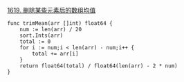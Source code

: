 [1619. 删除某些元素后的数组均值](https://leetcode-cn.com/problems/mean-of-array-after-removing-some-elements/)
```golang
func trimMean(arr []int) float64 {
    num := len(arr) / 20
    sort.Ints(arr)
    total := 0
    for i := num;i < len(arr) - num;i++ {
        total += arr[i]
    }
    return float64(total) / float64(len(arr) - 2 * num)
}
```
